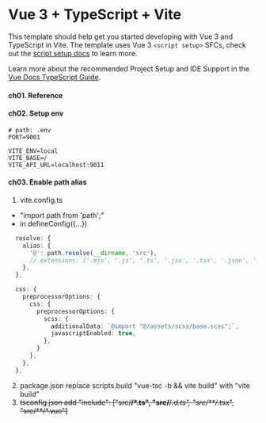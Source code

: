 # Vue 3 + TypeScript + Vite

This template should help get you started developing with Vue 3 and TypeScript in Vite. The template uses Vue 3 `<script setup>` SFCs, check out the [script setup docs](https://v3.vuejs.org/api/sfc-script-setup.html#sfc-script-setup) to learn more.

Learn more about the recommended Project Setup and IDE Support in the [Vue Docs TypeScript Guide](https://vuejs.org/guide/typescript/overview.html#project-setup).


#### ch01. Reference

#### ch02. Setup env
```
# path: .env
PORT=9001

VITE_ENV=local
VITE_BASE=/
VITE_API_URL=localhost:9011
```

#### ch03. Enable path alias
1. vite.config.ts
- "import path from 'path';"
- in defineConfig({...})
```ts
  resolve: {
    alias: {
      '@': path.resolve(__dirname, 'src'),
      // extensions: ['.mjs', '.js', '.ts', '.jsx', '.tsx', '.json', '.vue'],
    },
  },

  css: {
    preprocessorOptions: {
      css: {
        preprocessorOptions: {
          scss: {
            additionalData: `@import "@/assets/scss/base.scss";`,
            javascriptEnabled: true,
          },
        }
      },
    },
  },
```
2. package.json replace scripts.build "vue-tsc -b && vite build" with "vite build"
3. ~~tsconfig.json add "include": ["src/**/*.ts", "src/**/*.d.ts", "src/**/*.tsx", "src/**/*.vue"]~~
